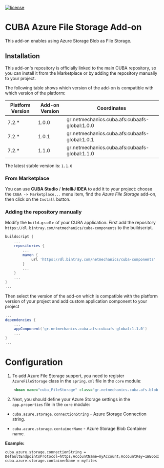 [![license](https://img.shields.io/badge/license-Apache%20License%202.0-blue.svg?style=flat)](http://www.apache.org/licenses/LICENSE-2.0)

# CUBA Azure File Storage Add-on

This add-on enables using Azure Storage Blob as File Storage.

## Installation
This add-on's repository is officially linked to the main CUBA repository, so you can install it from the Marketplace
or by adding the repository manually to your project.

The following table shows which version of the add-on is compatible with which version of the platform:

| Platform Version | Add-on Version | Coordinates
| ---------------- | -------------- | ------------
| 7.2.*            | 1.0.0          | gr.netmechanics.cuba.afs:cubaafs-global:1.0.0
| 7.2.*            | 1.0.1          | gr.netmechanics.cuba.afs:cubaafs-global:1.0.1
| 7.2.*            | 1.1.0          | gr.netmechanics.cuba.afs:cubaafs-global:1.1.0

The latest stable version is: `1.1.0`

### From Marketplace
You can use **CUBA Studio** / **IntelliJ IDEA** to add it to your project: choose the `CUBA -> Marketplace...` menu item,
find the *Azure File Storage* add-on, then click on the `Install` button.

### Adding the repository manually
Modify the `build.gradle` of your CUBA application. First add the repository `https://dl.bintray.com/netmechanics/cuba-components` 
to the buildscript.
```gradle
buildscript {
    ...
    repositories {
        ...
        maven {
            url 'https://dl.bintray.com/netmechanics/cuba-components'
        }
        ...
    }
    ...
}
...
```
Then select the version of the add-on which is compatible with the platform version of your project 
and add custom application component to your project
```gradle
...
dependencies {
    ...
    appComponent('gr.netmechanics.cuba.afs:cubaafs-global:1.1.0')
    ...
}
...
```

# Configuration
1. To add Azure File Storage support, you need to register `AzureFileStorage` class in the `spring.xml` file in the `core` module:

 ```xml
     <bean name="cuba_FileStorage" class="gr.netmechanics.cuba.afs.blob.AzureFileStorage"/>
 ```

2. Next, you should define your Azure Storage settings in the `app.properties` file in the `core` module:

 * `cuba.azure.storage.connectionString` - Azure Storage Connection string.

 * `cuba.azure.storage.containerName` - Azure Storage Blob Container name.

 **Example:**
 ```properties
 cuba.azure.storage.connectionString = DefaultEndpointsProtocol=https;AccountName=myAccount;AccountKey=1WE6oxxWosQ745ClyQP/tfRT1H6zGoDKo8FOOtnVFZ3rkPZy+8J71f9vGcGgcQKXWCsA2iER5Pmnop0wBuU3Gg==;EndpointSuffix=core.windows.net
 cuba.azure.storage.containerName = myfiles
 ```